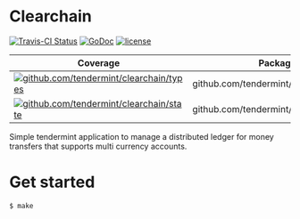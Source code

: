 # Clearchain

[![Travis-CI 
Status](https://api.travis-ci.org/tendermint/clearchain.png?branch=master)](http://travis-ci.org/#!/tendermint/clearchain)
[![GoDoc](https://godoc.org/github.com/tendermint/clearchain?status.svg)](https://godoc.org/github.com/tendermint/clearchain)
[![license](https://img.shields.io/github/license/tendermint/tendermint.svg)](https://github.com/tendermint/clearchain/blob/master/LICENSE)

| Coverage | Package |
|----------|---------|
| [![github.com/tendermint/clearchain/types](http://gocover.io/_badge/github.com/tendermint/clearchain/types)](http://gocover.io/github.com/tendermint/clearchain/types) | github.com/tendermint/clearchain/types |
| [![github.com/tendermint/clearchain/state](http://gocover.io/_badge/github.com/tendermint/clearchain/state)](http://gocover.io/github.com/tendermint/clearchain/state) | github.com/tendermint/clearchain/state |

Simple tendermint application to manage a distributed
ledger for money transfers that supports multi currency
accounts.

# Get started

```
$ make
````
